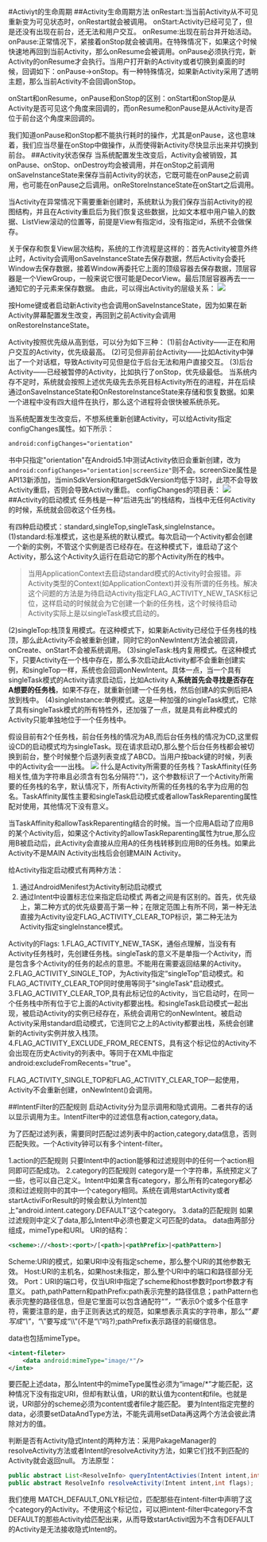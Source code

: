 ﻿#Activiyt的生命周期
##Activity生命周期方法
onRestart:当当前Activity从不可见重新变为可见状态时，onRestart就会被调用。
onStart:Activity已经可见了，但是还没有出现在前台，还无法和用户交互。
onResume:出现在前台并开始活动。
onPause:正常情况下，紧接着onStop就会被调用。在特殊情况下，如果这个时候快速地再回到当前Activity，那么onResume会被调用。onPause必须执行完，新Activity的onResume才会执行。当用户打开新的Activity或者切换到桌面的时候，回调如下：onPause->onStop。有一种特殊情况，如果新Activity采用了透明主题，那么当前Activity不会回调onStop。

onStart和onResume，onPause和onStop的区别：onStart和onStop是从Activity是否可见这个角度来回调的，而onResume和onPause是从Activity是否位于前台这个角度来回调的。

我们知道onPause和onStop都不能执行耗时的操作，尤其是onPause，这也意味着，我们应当尽量在onStop中做操作，从而使得新Activity尽快显示出来并切换到前台。
##Activity状态保存
当系统配置发生改变后，Activity会被销毁，其onPause、onStop、onDestroy均会被调用，并在onStop之前调用onSaveInstanceState来保存当前Activity的状态，它既可能在onPause之前调用，也可能在onPause之后调用。onReStoreInstanceState在onStart之后调用。

当Activity在异常情况下需要重新创建时，系统默认为我们保存当前Activity的视图结构，并且在Activity重启后为我们恢复这些数据，比如文本框中用户输入的数据、ListView滚动的位置等，前提是View有指定id，没有指定id，系统不会做保存。

关于保存和恢复View层次结构，系统的工作流程是这样的：首先Activity被意外终止时，Activity会调用onSaveInstanceState去保存数据，然后Activity会委托Window去保存数据，接着Window再委托它上面的顶级容器去保存数据，顶层容器是一个ViewGroup，一般来说它很可能是DecorView。最后顶层容器再去一一通知它的子元素来保存数据。
由此，可以得出Activity的层级关系：
![](https://github.com/wslaimin/blog/raw/develop/pics/pic.jpg)

按Home键或者启动新Activity也会调用onSaveInstanceState，因为如果在新Activity屏幕配置发生改变，再回到之前Activity会调用onRestoreInstanceState。

Activity按照优先级从高到低，可以分为如下三种：
 (1)前台Activity——正在和用户交互的Activity，优先级最高。
 (2)可见但非前台Activity——比如Activity中弹出了一个对话框，导致Activity可见但是位于后台无法和用户直接交互。
 (3)后台Activity——已经被暂停的Activity，比如执行了onStop，优先级最低。
 当系统内存不足时，系统就会按照上述优先级先去杀死目标Activity所在的进程，并在后续通过onSaveInstanceState和OnRestoreInstanceState来存储和恢复数据。如果一个进程中没有四大组件在执行，那么这个进程将会很快被系统杀死。
 
 当系统配置发生改变后，不想系统重新创建Activity，可以给Activity指定configChanges属性。如下所示：
 ```xml
 android:configChanges="orientation"
 ```
 书中只指定"orientation"在Android5.1中测试Activity依旧会重新创建，改为```android:configChanges="orientation|screenSize"```则不会。screenSize属性是API13新添加，当minSdkVersion和targetSdkVersion均低于13时，此项不会导致Activity重启，否则会导致Activity重启。
 configChanges的项目表：
 ![](https://github.com/wslaimin/blog/raw/develop/pics/configChanges.jpg)
##Activity的启动模式
任务栈是一种“后进先出”的栈结构，当栈中无任何Activity的时候，系统就会回收这个任务栈。

有四种启动模式：standard,singleTop,singleTask,singleInstance。
(1)standard:标准模式，这也是系统的默认模式。每次启动一个Activity都会创建一个新的实例，不管这个实例是否已经存在。在这种模式下，谁启动了这个Activity，那么这个Activity久运行在启动它的那个Activity所在的栈中。
>当用ApplicationContext去启动standard模式的Activity时会报错。非Activity类型的Context(如ApplicationContext)并没有所谓的任务栈。解决这个问题的方法是为待启动Activity指定FLAG_ACTIVITY_NEW_TASK标记位，这样启动的时候就会为它创建一个新的任务栈，这个时候待启动Activity实际上是以singleTask模式启动的。

(2)singleTop:栈顶复用模式。在这种模式下，如果新Activity已经位于任务栈的栈顶，那么此Activity不会被重新创建，同时它的onNewIntent方法会被回调，onCreate、onStart不会被系统调用。
(3)singleTask:栈内复用模式。在这种模式下，只要Activity在一个栈中存在，那么多次启动此Activity都不会重新创建实例，和singleTop一样，系统也会回调onNewIntent。具体一点，当一个具有singleTask模式的Activity请求启动后，比如Activity A,**系统首先会寻找是否存在A想要的任务栈**，如果不存在，就重新创建一个任务栈，然后创建A的实例后把A放到栈中。
(4)singleInstance:单例模式。这是一种加强的singleTask模式，它除了具有singleTask模式的所有特性外，还加强了一点，就是具有此种模式的Activity只能单独地位于一个任务栈中。

假设目前有2个任务栈，前台任务栈的情况为AB,而后台任务栈的情况为CD,这里假设CD的启动模式均为singleTask。现在请求启动D,那么整个后台任务栈都会被切换到前台，整个时候整个后退列表变成了ABCD。当用户按back键的时候，列表中的Activity会一一出栈。
![](https://github.com/wslaimin/blog/raw/develop/pics/task.jpg)
什么是Activity所需要的任务栈？TaskAffinity(任务相关性,值为字符串且必须含有包名分隔符“.”)，这个参数标识了一个Activity所需要的任务栈的名字，默认情况下，所有Activity所需的任务栈的名字为应用的包名。TaskAffinity属性主要和singleTask启动模式或者allowTaskReparenting属性配对使用，其他情况下没有意义。

当TaskAffinity和allowTaskReparenting结合的时候。当一个应用A启动了应用B的某个Activity后，如果这个Activity的allowTaskReparenting属性为true,那么应用B被启动后，此Activity会直接从应用A的任务栈转移到应用B的任务栈。如果此Activity不是MAIN Activity出栈后会创建MAIN Activity。 

给Activity指定启动模式有两种方法：
1. 通过AndroidMenifest为Activity制动启动模式
2. 通过Intent中设置标志位来指定启动模式
两者之间是有区别的。首先，优先级上，第二种方式的优先级要高于第一种；在限定范围上有所不同，第一种无法直接为Activity设定FLAG_ACTIVITY_CLEAR_TOP标识，第二种无法为Activity指定singleInstance模式。

Activity的Flags:
1.FLAG_ACTIVITY_NEW_TASK，通俗点理解，当没有有Activity任务栈时，先创建任务栈。singleTask的意义不是单指一个Activity，而是包含多个Activity的任务的起点的意思。不能用在需要返回结果的Activity。
2.FLAG_ACTIVITY_SINGLE_TOP，为Activity指定“singleTop”启动模式。和FLAG_ACTIVITY_CLEAR_TOP同时使用等同于"singleTask"启动模式。
3.FLAG_ACTIVITY_CLEAR_TOP,具有此标记位的Activity，当它启动时，在同一个任务栈中所有位于它上面的Activity都要出栈。和singleTask启动模式一起出现，被启动Activity的实例已经存在，系统会调用它的onNewIntent。被启动Activity采用standard启动模式，它连同它之上的Activity都要出栈，系统会创建新的Activity实例并放入栈顶。
4.FLAG_ACTIVITY_EXCLUDE_FROM_RECENTS，具有这个标记位的Activity不会出现在历史Activity的列表中。等同于在XML中指定android:excludeFromRecents="true"。 

FLAG_ACTIVITY_SINGLE_TOP和FLAG_ACTIVITY_CLEAR_TOP一起使用，Activity不会重新创建，onNewIntent()会调用。

##IntentFilter的匹配规则
启动Activity分为显示调用和隐式调用。二者共存的话以显示调用为主。IntentFilter中的过滤信息有action,category,data。

为了匹配过滤列表，需要同时匹配过滤列表中的action,category,data信息，否则匹配失败。一个Activity钟可以有多个intent-filter。

1.action的匹配规则
只要Intent中的action能够和过滤规则中的任何一个action相同即可匹配成功。
2.category的匹配规则
category是一个字符串，系统预定义了一些，也可以自己定义。Intent中如果含有category，那么所有的category都必须和过滤规则中的其中一个category相同。系统在调用startActivity或者startActiviForResult的时候会默认为Intent加上“android.intent.category.DEFAULT”这个category。
3.data的匹配规则
如果过滤规则中定义了data,那么Intent中必须也要定义可匹配的data。
data由两部分组成，mimeType和URI。
URI的结构：
```xml
<scheme>://<host>:<port>/[<path>|<pathPrefix>|<pathPattern>]
```
Scheme:URI的模式，如果URI中没有指定scheme，那么整个URI的其他参数无效。
Host:URI的主机名，如果host未指定，那么整个URI中的端口和路径部分无效。
Port：URI的端口号，仅当URI中指定了scheme和host参数时port参数才有意义。
path,pathPattern和pathPrefix:path表示完整的路径信息；pathPattern也表示完整的路径信息，但是它里面可以包含通配符“*”，“*”表示0个或多个任意字符，需要注意的是，由于正则表达式的规范，如果想表示真实的字符串，那么“*”要写成“\\*”，“\”要写成“\\\\”(不是“\\”吗?);pathPrefix表示路径的前缀信息。

data也包括mimeType。
```xml
<intent-fileter>
    <data android:mimeType="image/*"/>
</inte>
```
要匹配上述data，那么Intent中的mimeType属性必须为“image/*”才能匹配，这种情况下没有指定URI，但却有默认值，URI的默认值为content和file。也就是说，URI部分的scheme必须为content或者file才能匹配。
要为Intent指定完整的data，必须要setDataAndType方法，不能先调用setData再这两个方法会彼此清除对方的值。

判断是否有Activity隐式Intent的两种方法：采用PakageManager的resolveActivity方法或者Intent的resolveActivity方法，如果它们找不到匹配的Activity就会返回null。
方法原型：
```java
public abstract List<ResolveInfo> queryIntentActivies(Intent intent,int flags);
public abstract ResolveInfo resolveActivity(Intent intent,int flags);
```
我们使用 MATCH_DEFAULT_ONLY标记位，匹配那些在intent-filter中声明了<category android:name="android.intent.category.DEFAULT">这个category的Activity。不使用这个标记位，可以把intent-filter中category不含DEFAULT的那些Activity给匹配出来，从而导致startActivit因为不含有DEFAULT的Activity是无法接收隐式Intent的。 
